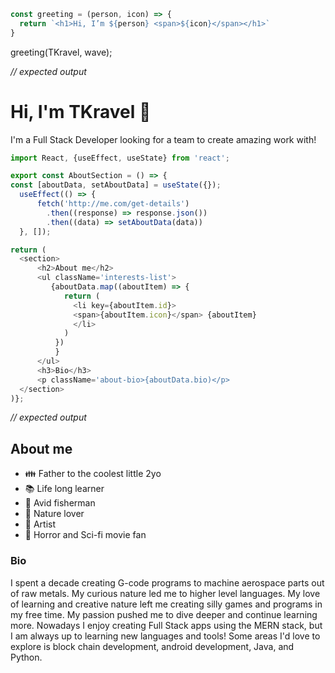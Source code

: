 
```javascript
const greeting = (person, icon) => {
  return `<h1>Hi, I’m ${person} <span>${icon}</span></h1>`
}
```

greeting(TKravel, wave);

*// expected output*


# Hi, I'm TKravel 👋

I'm a Full Stack Developer looking for a team to create amazing work with!



```javascript
import React, {useEffect, useState} from 'react';

export const AboutSection = () => {
const [aboutData, setAboutData] = useState({});
  useEffect(() => {
      fetch('http://me.com/get-details')
        .then((response) => response.json())
        .then((data) => setAboutData(data))
  }, []);

return (
  <section>
      <h2>About me</h2>
      <ul className='interests-list'>
         {aboutData.map((aboutItem) => {
            return (
              <li key={aboutItem.id}>
              <span>{aboutItem.icon}</span> {aboutItem}
              </li>
            )
          })
          }
      </ul>
      <h3>Bio</h3>
      <p className='about-bio>{aboutData.bio)</p>
  </section>
)};
```
*// expected output*


## About me

- :family: Father to the coolest little 2yo
- :books: Life long learner
- :fishing_pole_and_fish: Avid fisherman
- :deciduous_tree: Nature lover
- :art: Artist
- :ghost: Horror and Sci-fi movie fan

### Bio

I spent a decade creating G-code programs to machine aerospace parts out of raw metals. My curious nature led me to higher level languages. My love of learning and creative nature left me creating silly games and programs in my free time. My passion pushed me to dive deeper and continue learning more. Nowadays I enjoy creating Full Stack apps using the MERN stack, but I am always up to learning new languages and tools! Some areas I'd love to explore is block chain development, android development, Java, and Python.


<!---
TKravel/TKravel is a ✨ special ✨ repository because its `README.md` (this file) appears on your GitHub profile.
You can click the Preview link to take a look at your changes.
--->
